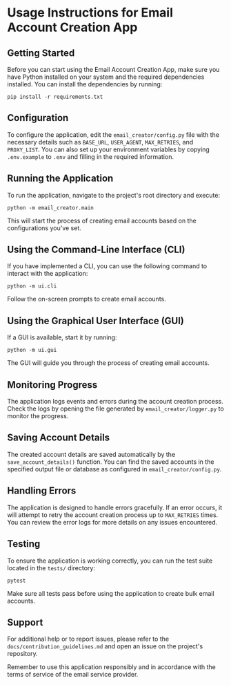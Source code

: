 # Usage Instructions for Email Account Creation App

## Getting Started

Before you can start using the Email Account Creation App, make sure you have Python installed on your system and the required dependencies installed. You can install the dependencies by running:

```
pip install -r requirements.txt
```

## Configuration

To configure the application, edit the `email_creator/config.py` file with the necessary details such as `BASE_URL`, `USER_AGENT`, `MAX_RETRIES`, and `PROXY_LIST`. You can also set up your environment variables by copying `.env.example` to `.env` and filling in the required information.

## Running the Application

To run the application, navigate to the project's root directory and execute:

```
python -m email_creator.main
```

This will start the process of creating email accounts based on the configurations you've set.

## Using the Command-Line Interface (CLI)

If you have implemented a CLI, you can use the following command to interact with the application:

```
python -m ui.cli
```

Follow the on-screen prompts to create email accounts.

## Using the Graphical User Interface (GUI)

If a GUI is available, start it by running:

```
python -m ui.gui
```

The GUI will guide you through the process of creating email accounts.

## Monitoring Progress

The application logs events and errors during the account creation process. Check the logs by opening the file generated by `email_creator/logger.py` to monitor the progress.

## Saving Account Details

The created account details are saved automatically by the `save_account_details()` function. You can find the saved accounts in the specified output file or database as configured in `email_creator/config.py`.

## Handling Errors

The application is designed to handle errors gracefully. If an error occurs, it will attempt to retry the account creation process up to `MAX_RETRIES` times. You can review the error logs for more details on any issues encountered.

## Testing

To ensure the application is working correctly, you can run the test suite located in the `tests/` directory:

```
pytest
```

Make sure all tests pass before using the application to create bulk email accounts.

## Support

For additional help or to report issues, please refer to the `docs/contribution_guidelines.md` and open an issue on the project's repository.

Remember to use this application responsibly and in accordance with the terms of service of the email service provider.